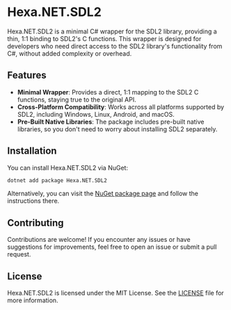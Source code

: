 # Hexa.NET.SDL2

Hexa.NET.SDL2 is a minimal C# wrapper for the SDL2 library, providing a thin, 1:1 binding to SDL2's C functions. This wrapper is designed for developers who need direct access to the SDL2 library's functionality from C#, without added complexity or overhead.

## Features

- **Minimal Wrapper**: Provides a direct, 1:1 mapping to the SDL2 C functions, staying true to the original API.
- **Cross-Platform Compatibility**: Works across all platforms supported by SDL2, including Windows, Linux, Android, and macOS.
- **Pre-Built Native Libraries**: The package includes pre-built native libraries, so you don't need to worry about installing SDL2 separately.

## Installation

You can install Hexa.NET.SDL2 via NuGet:

```bash
dotnet add package Hexa.NET.SDL2
```

Alternatively, you can visit the [NuGet package page](https://www.nuget.org/packages/Hexa.NET.SDL2) and follow the instructions there.

## Contributing

Contributions are welcome! If you encounter any issues or have suggestions for improvements, feel free to open an issue or submit a pull request.

## License

Hexa.NET.SDL2 is licensed under the MIT License. See the [LICENSE](https://github.com/HexaEngine/Hexa.NET.SDL2/blob/master/LICENSE.txt) file for more information.
